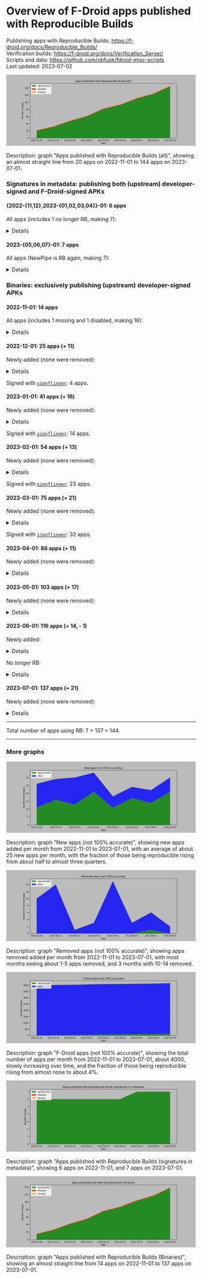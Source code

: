 # Overview of F-Droid apps published with Reproducible Builds

Publishing apps with Reproducible Builds: https://f-droid.org/docs/Reproducible_Builds/  
Verification builds: https://f-droid.org/docs/Verification_Server/  
Scripts and data: https://github.com/obfusk/fdroid-misc-scripts  
Last updated: 2023-07-02

![rb](../graphs/rb.png)

Description: graph "Apps published with Reproducible Builds (all)",
showing an almost straight line from 20 apps on 2022-11-01 to 144 apps
on 2023-07-01.

### Signatures in metadata: publishing both (upstream) developer-signed and F-Droid-signed APKs

#### {2022-{11,12},2023-{01,02,03,04}}-01: 6 apps

All apps (includes 1 no longer RB, making 7):

<details>

```
de.schildbach.wallet
de.schildbach.wallet_test
dev.obfusk.jiten
dev.obfusk.jiten_webview
dev.obfusk.sokobang
org.schabi.newpipe [no longer RB]
org.torproject.torservices
```

</details>

#### 2023-{05,06,07}-01: 7 apps

All apps (NewPipe is RB again, making 7):

<details>

```
de.schildbach.wallet
de.schildbach.wallet_test
dev.obfusk.jiten
dev.obfusk.jiten_webview
dev.obfusk.sokobang
org.schabi.newpipe
org.torproject.torservices
```

</details>

### Binaries: exclusively publishing (upstream) developer-signed APKs

#### 2022-11-01: 14 apps

All apps (includes 1 missing and 1 disabled, making 16):

<details>

```
androdns.android.leetdreams.ch.androdns
ch.admin.bag.covidcertificate.verifier
ch.admin.bag.covidcertificate.wallet
com.markuspage.android.certtools [missing]
com.mishiranu.dashchan
de.corona.tracing
de.schildbach.oeffi
eu.bubu1.fdroidclassic
info.guardianproject.checkey
nya.kitsunyan.foxydroid
org.briarproject.briar.android
org.jellyfin.androidtv [disabled]
org.jellyfin.mobile
rs.ltt.android
top.fumiama.copymanga
uk.co.keepawayfromfire.screens
```

</details>

#### 2022-12-01: 25 apps (+ 11)

Newly added (none were removed):

<details>

```
com.dhaval.bookland
com.github.bmx666.appcachecleaner [signflinger]
com.rafapps.earthviewformuzei [signflinger]
com.zionhuang.music
dev.yashgarg.qbit
io.github.project_kaat.gpsdrelay
io.github.quillpad [signflinger]
me.gloeckl.fallasleep
me.mudkip.moememos
org.joinmastodon.android [signflinger]
ru.ikkui.achie
```

</details>

Signed with [`signflinger`](https://github.com/obfusk/apksigcopier#what-about-apks-signed-by-gradlezipflingersignflinger-instead-of-apksigner): 4 apps.

#### 2023-01-01: 41 apps (+ 16)

Newly added (none were removed):

<details>

```
app.mlauncher
com.akshayaap.mouseremote [signflinger]
com.artikus.nolauncher [signflinger]
com.dosse.clock31 [signflinger]
com.eurokonverter [signflinger]
com.github.cvzi.wallpaperexport [signflinger]
com.jroddev.android_oss_release_tracker
com.martinmimigames.tinymusicplayer [signflinger]
de.niendo.ImapNotes3
dev.bartuzen.qbitcontroller [signflinger]
eu.auct.twitter2nitter [signflinger]
nl.tsmeets.todotree
org.afrikalan.tuxmath
org.asafonov.blockbuster
org.asafonov.monly
org.greatfire.wikiunblocked.fdroid [signflinger]
```

</details>

Signed with [`signflinger`](https://github.com/obfusk/apksigcopier#what-about-apks-signed-by-gradlezipflingersignflinger-instead-of-apksigner): 14 apps.

#### 2023-02-01: 54 apps (+ 13)

Newly added (none were removed):

<details>

```
InfinityLoop1309.NewPipeEnhanced [signflinger]
com.akansh.fileserversuit [signflinger]
com.nima.demomusix [signflinger]
com.nima.taskmanager
com.nima.wikianime [signflinger]
com.paranoiaworks.unicus.android.sse [signflinger]
com.razeeman.util.simpletimetracker [signflinger]
com.starry.myne
de.andicodes.vergissnix
deltazero.amarok.foss
io.github.yamin8000.dooz [signflinger]
org.localsend.localsend_app [signflinger]
yetzio.yetcalc [signflinger]
```

</details>

Signed with [`signflinger`](https://github.com/obfusk/apksigcopier#what-about-apks-signed-by-gradlezipflingersignflinger-instead-of-apksigner): 23 apps.

#### 2023-03-01: 75 apps (+ 21)

Newly added (none were removed):

<details>

```
com.akshayaap.touchdroid [signflinger]
com.cyb3rko.pincredible [signflinger]
com.github.vatbub.scoreboard [signflinger]
com.lijukay.quotesAltDesign
com.nima.guessthatpokemon [signflinger]
com.nima.mymood [signflinger]
com.zhenxiang.superimage
de.chadenas.cpudefense [signflinger]
de.westnordost.streetcomplete.expert [signflinger]
dev.datlag.burningseries
eu.darken.capod
eu.zimbelstern.tournant
gq.kirmanak.mealient
in.sunilpaulmathew.ashell
org.dianqk.ruslin
org.fcitx.fcitx5.android
ru.tech.imageresizershrinker
tk.hack5.treblecheck [signflinger]
ua.com.radiokot.lnaddr2invoice [signflinger]
ua.syt0r.kanji.fdroid
website.leifs.delta.foss
```

</details>

Signed with [`signflinger`](https://github.com/obfusk/apksigcopier#what-about-apks-signed-by-gradlezipflingersignflinger-instead-of-apksigner): 32 apps.

#### 2023-04-01: 86 apps (+ 11)

Newly added (none were removed):

<details>

```
com.bnyro.translate [signflinger]
com.dessalines.thumbkey [signflinger]
com.julij.arsovreme [signflinger]
com.netvor.settings.database.provider
com.vitorpamplona.amethyst
com.w2sv.wifiwidget
de.ritscher.simplemobiletools.contacts.pro [signflinger]
de.szalkowski.activitylauncher.rustore_fork [signflinger]
io.github.zyrouge.symphony
org.mindshub.insigno
player.phonograph.plus
```

</details>

#### 2023-05-01: 103 apps (+ 17)

Newly added (none were removed):

<details>

```
com.cyb3rko.pazzword [signflinger]
com.hexbit.rutmath [signflinger]
com.kaajjo.libresudoku
com.thatsmanmeet.taskyapp
com.wireguard.android
de.foodsharing.app [signflinger]
development.parkenulm
io.github.deweyreed.timer.other [signflinger]
io.github.muntashirakon.captiveportalcontroller [signflinger]
io.github.v2compose
net.viggers.zade.wallpaper
nl.privacydragon.bookwyrm [signflinger]
org.cryptomator.lite
org.jshobbysoft.cameraalign
timur.webcall.callee [signflinger]
ua.com.radiokot.photoprism [signflinger]
xyz.apiote.bimba.czwek [signflinger]
```

</details>

#### 2023-06-01: 116 apps (+ 14, - 1)

Newly added:

<details>

```
com.amnesica.clearclipboard
com.amnesica.kryptey
com.atul.musicplayer [signflinger]
com.certified.audionote [signflinger]
com.gaika.bilketa [signflinger]
com.gokadzev.musify.fdroid
com.prostudio.urltopdfconverter [signflinger]
de.tu_chemnitz.etit.sse.openstop [signflinger]
dev.lbeernaert.youhavemail
eu.mokrzycki.learndigits
github.umer0586.sensorserver [signflinger]
io.github.freewatermark.mobileapp [signflinger]
io.github.friesi23.mhabit [signflinger]
s1m.savertuner
```

</details>

No longer RB:

<details>

```
org.joinmastodon.android [signflinger]
```

</details>

#### 2023-07-01: 137 apps (+ 21)

Newly added (none were removed):

<details>

```
com.agateau.burgerparty [signflinger]
com.codelv.inventory
com.craftxbox.yubiclip.xor
com.dede.android_eggs [signflinger]
com.donnnno.arcticons.you
com.flauschcode.broccoli
com.github.lamarios.clipious [signflinger]
com.github.muellerma.nfcreader
com.github.ttl.manager
com.kolserdav.ana [signflinger]
com.lighttigerxiv.simple.mp
com.maze_squirrel [signflinger]
com.nyx.custom_uploader [signflinger]
com.sdcardstoryteller
com.spencerpages [signflinger]
com.wirelessalien.zipxtract [signflinger]
de.ptrlx.oneshot
dev.develsinthedetails.eatpoopyoucat [signflinger]
io.github.teccheck.fastlyrics [signflinger]
org.fcitx.fcitx5.android.plugin.anthy
org.proninyaroslav.opencomicvine [signflinger]
```

</details>

---

Total number of apps using RB: 7 + 137 = 144.

---

### More graphs

![adds](../graphs/adds.png)

Description: graph "New apps (not 100% accurate)", showing new apps
added per month from 2022-11-01 to 2023-07-01, with an average of
about 25 new apps per month, with the fraction of those being
reproducible rising from about half to almost three quarters.

![rems](../graphs/rems.png)

Description: graph "Removed apps (not 100% accurate)", showing apps
removed added per month from 2022-11-01 to 2023-07-01, with most
months seeing about 1-5 apps removed, and 3 months with 10-14 removed.

![apps](../graphs/apps.png)

Description: graph "F-Droid apps (not 100% accurate)", showing the
total number of apps per month from 2022-11-01 to 2023-07-01, about
4000, slowly increasing over time, and the fraction of those being
reproducible rising from almost none to about 4%.

![sigs](../graphs/sigs.png)

Description: graph "Apps published with Reproducible Builds
(signatures in metadata)", showing 6 apps on 2022-11-01, and 7 apps on
2023-07-01.

![bins](../graphs/bins.png)

Description: graph "Apps published with Reproducible Builds
(Binaries)", showing an almost straight line from 14 apps on
2022-11-01 to 137 apps on 2023-07-01.
